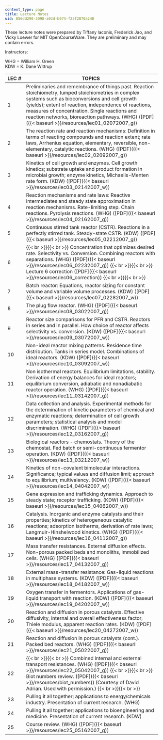 ```yaml
---
content_type: page
title: Lecture Notes
uid: 856dd290-3098-a93d-b074-f23f2870a240
---
```


These lecture notes were prepared by Tiffany Iaconis, Frederick Jao, and Vicky Loewer for MIT OpenCourseWare. They are preliminary and may contain errors.

Instructors:

WHG = William H. Green  
KDW = K. Dane Wittrup

| LEC # | TOPICS |
| --- | --- |
| 1 | Preliminaries and remembrance of things past. Reaction stoichiometry, lumped stoichiometries in complex systems such as bioconversions and cell growth (yields); extent of reaction, independence of reactions, measures of concentration. Single reactions and reaction networks, bioreaction pathways. (WHG) ([PDF]({{< baseurl >}}/resources/lec01_02072007_g)) |
| 2 | The reaction rate and reaction mechanisms: Definition in terms of reacting compounds and reaction extent; rate laws, Arrhenius equation, elementary, reversible, non-elementary, catalytic reactions. (WHG) ([PDF]({{< baseurl >}}/resources/lec02_02092007_g)) |
| 3 | Kinetics of cell growth and enzymes. Cell growth kinetics; substrate uptake and product formation in microbial growth; enzyme kinetics, Michaelis-Menten rate form. (KDW) ([PDF]({{< baseurl >}}/resources/lec03_02142007_w)) |
| 4 | Reaction mechanisms and rate laws: Reactive intermediates and steady state approximation in reaction mechanisms. Rate-limiting step. Chain reactions. Pyrolysis reactions. (WHG) ([PDF]({{< baseurl >}}/resources/lec04_02162007_g)) |
| 5 | Continuous stirred tank reactor (CSTR). Reactions in a perfectly stirred tank. Steady-state CSTR. (KDW) ([PDF]({{< baseurl >}}/resources/lec05_02212007_g)) |
| 6 |  {{< br >}}{{< br >}} Concentration that optimizes desired rate. Selectivity vs. Conversion. Combining reactors with separations. (WHG) ([PDF]({{< baseurl >}}/resources/lec06_02232007_g)) {{< br >}}{{< br >}} Lecture 6 correction ([PDF]({{< baseurl >}}/resources/lec06_correction)) {{< br >}}{{< br >}}  |
| 7 | Batch reactor: Equations, reactor sizing for constant volume and variable volume processes. (KDW) ([PDF]({{< baseurl >}}/resources/lec07_02282007_w)) |
| 8 | The plug flow reactor. (WHG) ([PDF]({{< baseurl >}}/resources/lec08_03022007_g)) |
| 9 | Reactor size comparisons for PFR and CSTR. Reactors in series and in parallel. How choice of reactor affects selectivity vs. conversion. (KDW) ([PDF]({{< baseurl >}}/resources/lec09_03072007_w)) |
| 10 | Non-ideal reactor mixing patterns. Residence time distribution. Tanks in series model. Combinations of ideal reactors. (KDW) ([PDF]({{< baseurl >}}/resources/lec10_03092007_w)) |
| 11 | Non isothermal reactors. Equilibrium limitations, stability. Derivation of energy balances for ideal reactors; equilibrium conversion, adiabatic and nonadiabatic reactor operation. (WHG) ([PDF]({{< baseurl >}}/resources/lec11_03142007_g)) |
| 12 | Data collection and analysis. Experimental methods for the determination of kinetic parameters of chemical and enzymatic reactions; determination of cell growth parameters; statistical analysis and model discrimination. (WHG) ([PDF]({{< baseurl >}}/resources/lec12_03162007_g)) |
| 13 | Biological reactors - chemostats. Theory of the chemostat. Fed batch or semi-continuous fermentor operation. (KDW) ([PDF]({{< baseurl >}}/resources/lec13_03212007_w)) |
| 14 | Kinetics of non-covalent bimolecular interactions. Significance; typical values and diffusion limit; approach to equilibrium; multivalency. (KDW) ([PDF]({{< baseurl >}}/resources/lec14_04042007_w)) |
| 15 | Gene expression and trafficking dynamics. Approach to steady state; receptor trafficking. (KDW) ([PDF]({{< baseurl >}}/resources/lec15_04062007_w)) |
| 16 | Catalysis. Inorganic and enzyme catalysts and their properties; kinetics of heterogeneous catalytic reactions; adsorption isotherms, derivation of rate laws; Langmuir-Hinshelwood kinetics. (WHG) ([PDF]({{< baseurl >}}/resources/lec16_04112007_g)) |
| 17 | Mass transfer resistances. External diffusion effects. Non-porous packed beds and monoliths, immobilized cells. (WHG) ([PDF]({{< baseurl >}}/resources/lec17_04132007_g)) |
| 18 | External mass-transfer resistance: Gas-liquid reactions in multiphase systems. (KDW) ([PDF]({{< baseurl >}}/resources/lec18_04182007_w)) |
| 19 | Oxygen transfer in fermentors. Applications of gas-liquid transport with reaction. (KDW) ([PDF]({{< baseurl >}}/resources/lec19_04202007_w)) |
| 20 | Reaction and diffusion in porous catalysts. Effective diffusivity, internal and overall effectiveness factor, Thiele modulus, apparent reaction rates. (KDW) ([PDF]({{< baseurl >}}/resources/lec20_04272007_w)) |
| 21 | Reaction and diffusion in porous catalysts (cont.). Packed bed reactors. (WHG) ([PDF]({{< baseurl >}}/resources/lec21_05022007_g)) |
| 22 |  {{< br >}}{{< br >}} Combined internal and external transport resistances. (WHG) ([PDF]({{< baseurl >}}/resources/lec22_05042007_g)) {{< br >}}{{< br >}} Biot numbers review. ([PDF]({{< baseurl >}}/resources/biot_numbers)) (Courtesy of David Adrian. Used with permission.) {{< br >}}{{< br >}}  |
| 23 | Pulling it all together; applications to energy/chemicals industry. Presentation of current research. (WHG) |
| 24 | Pulling it all together; applications to bioengineering and medicine. Presentation of current research. (KDW) |
| 25 | Course review. (WHG) ([PDF]({{< baseurl >}}/resources/lec25_05162007_g))